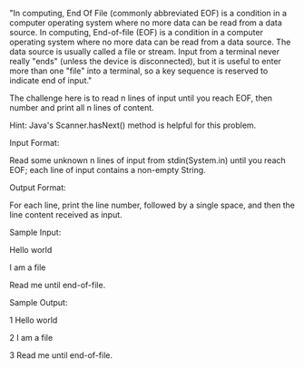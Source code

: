 "In computing, End Of File (commonly abbreviated EOF) is a condition in a computer operating system where no more data can be read from a data source.
In computing, End-of-file (EOF) is a condition in a computer operating system where no more data can be read from a data source. The data source is usually called a file or stream.
Input from a terminal never really "ends" (unless the device is disconnected), but it is useful to enter more than one "file" into a terminal, so a key sequence is reserved to indicate end of input." 

The challenge here is to read n lines of input until you reach EOF, then number and print all n lines of content.

Hint: Java's Scanner.hasNext() method is helpful for this problem.


Input Format:

Read some unknown n lines of input from stdin(System.in) until you reach EOF; each line of input contains a non-empty String.


Output Format:

For each line, print the line number, followed by a single space, and then the line content received as input.


Sample Input:

Hello world

I am a file

Read me until end-of-file.


Sample Output:

1 Hello world

2 I am a file

3 Read me until end-of-file.
